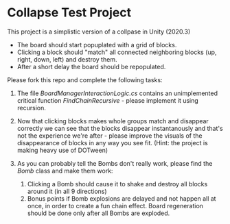 # Collapse Test Project

This project is a simplistic version of a collpase in Unity (2020.3)
- The board should start popuplated with a grid of blocks.
- Clicking a block should "match" all connected neighboring blocks (up, right, down, left) and destroy them.
- After a short delay the board should be repopulated.

Please fork this repo and complete the following tasks:

1. The file *BoardManagerInteractionLogic.cs* contains an unimplemented critical function *FindChainRecursive* - please implement it using recursion.

2. Now that clicking blocks makes whole groups match and disappear correctly we can see that the blocks disappear instantanously and that's not the experience we're after - please improve the visuals of the disappearance of blocks in any way you see fit. (Hint: the project is making heavy use of DOTween)

3. As you can probably tell the Bombs don't really work, please find the *Bomb* class and make them work:
	1. Clicking a Bomb should cause it to shake and destroy all blocks around it (in all 9 directions)
	2. Bonus points if Bomb explosions are delayed and not happen all at once, in order to create a fun chain effect. Board regeneration should be done only after all Bombs are exploded.
